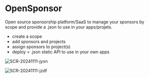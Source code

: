 # OpenSponsor

Open source sponsorship platform/SaaS to manage your sponsors by scope and provide a .json to use in your apps/projets. 

- create a scope
- add sponsors and projects
- assign sponsors to project(s)
- deploy = .json static API to use in your own apps

![SCR-20241111-jyxn](https://github.com/user-attachments/assets/d317b7ca-fbe3-4408-b336-062718968011)


![SCR-20241111-jzdf](https://github.com/user-attachments/assets/dfb066be-06e6-4b23-aec4-37886fd3e1cf)
